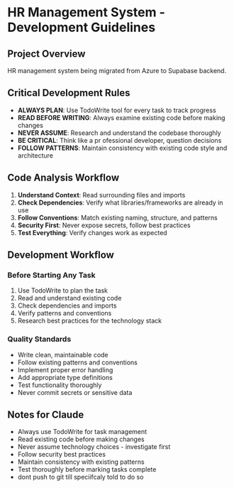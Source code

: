 # HR Management System - Development Guidelines

## Project Overview
HR management system being migrated from Azure to Supabase backend.

## Critical Development Rules
- **ALWAYS PLAN**: Use TodoWrite tool for every task to track progress
- **READ BEFORE WRITING**: Always examine existing code before making changes
- **NEVER ASSUME**: Research and understand the codebase thoroughly
- **BE CRITICAL**: Think like a pr
ofessional developer, question decisions
- **FOLLOW PATTERNS**: Maintain consistency with existing code style and architecture

## Code Analysis Workflow
1. **Understand Context**: Read surrounding files and imports
2. **Check Dependencies**: Verify what libraries/frameworks are already in use
3. **Follow Conventions**: Match existing naming, structure, and patterns
4. **Security First**: Never expose secrets, follow best practices
5. **Test Everything**: Verify changes work as expected

## Development Workflow

### Before Starting Any Task
1. Use TodoWrite to plan the task
2. Read and understand existing code
3. Check dependencies and imports
4. Verify patterns and conventions
5. Research best practices for the technology stack

### Quality Standards
- Write clean, maintainable code
- Follow existing patterns and conventions
- Implement proper error handling
- Add appropriate type definitions
- Test functionality thoroughly
- Never commit secrets or sensitive data


## Notes for Claude
- Always use TodoWrite for task management
- Read existing code before making changes
- Never assume technology choices - investigate first
- Follow security best practices
- Maintain consistency with existing patterns
- Test thoroughly before marking tasks complete
- dont push to git till speciifcaly told to do so 